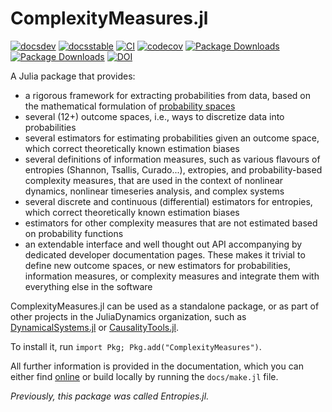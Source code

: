 # ComplexityMeasures.jl

[![docsdev](https://img.shields.io/badge/docs-dev-lightblue.svg)](https://juliadynamics.github.io/DynamicalSystemsDocs.jl/complexitymeasures/dev/)
[![docsstable](https://img.shields.io/badge/docs-stable-blue.svg)](https://juliadynamics.github.io/DynamicalSystemsDocs.jl/complexitymeasures/stable/)
[![CI](https://github.com/juliadynamics/ComplexityMeasures.jl/workflows/CI/badge.svg)](https://github.com/JuliaDynamics/ComplexityMeasures.jl/actions)
[![codecov](https://codecov.io/gh/JuliaDynamics/ComplexityMeasures.jl/branch/main/graph/badge.svg?token=6XlPGg5nRG)](https://codecov.io/gh/JuliaDynamics/ComplexityMeasures.jl)
[![Package Downloads](https://shields.io/endpoint?url=https://pkgs.genieframework.com/api/v1/badge/ComplexityMeasures)](https://pkgs.genieframework.com?packages=ComplexityMeasures)
[![Package Downloads](https://shields.io/endpoint?url=https://pkgs.genieframework.com/api/v1/badge/Entropies)](https://pkgs.genieframework.com?packages=Entropies)
[![DOI](https://zenodo.org/badge/306859984.svg)](https://zenodo.org/badge/latestdoi/306859984)

A Julia package that provides:

- a rigorous framework for extracting probabilities from data, based on the mathematical formulation of [probability spaces](https://en.wikipedia.org/wiki/Probability_space)
- several (12+) outcome spaces, i.e., ways to discretize data into probabilities
- several estimators for estimating probabilities given an outcome space, which correct theoretically known estimation biases
- several definitions of information measures, such as various flavours of entropies (Shannon, Tsallis, Curado...), extropies, and probability-based complexity measures, that are used in the context of nonlinear dynamics, nonlinear timeseries analysis, and complex systems
- several discrete and continuous (differential) estimators for entropies, which correct theoretically known estimation biases
- estimators for other complexity measures that are not estimated based on probability functions
- an extendable interface and well thought out API accompanying by dedicated developer documentation pages. These makes it trivial to define new outcome spaces, or new estimators for probabilities, information measures, or complexity measures and integrate them with everything else in the software

ComplexityMeasures.jl can be used as a standalone package, or as part of other projects in the JuliaDynamics organization, such as [DynamicalSystems.jl](https://juliadynamics.github.io/DynamicalSystems.jl/dev/) or [CausalityTools.jl](https://juliadynamics.github.io/CausalityTools.jl/dev/).

To install it, run `import Pkg; Pkg.add("ComplexityMeasures")`.

All further information is provided in the documentation, which you can either find [online](https://juliadynamics.github.io/DynamicalSystemsDocs.jl/complexitymeasures/stable/) or build locally by running the `docs/make.jl` file.

_Previously, this package was called Entropies.jl._
